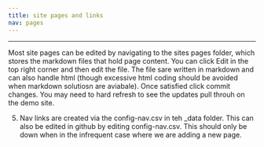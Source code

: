 ```yaml
---
title: site pages and links
nav: pages
---
```


-----------

Most site pages can be edited by navigating to the sites pages folder, which stores the markdown files that hold page content. 
You can click Edit in the top right corner and then edit the file. The file sare written in markdown and can also handle html (though excessive html coding should be avoided when markdown solutiosn are aviabale).
Once satisfied click commit changes.
You may need to hard refresh to see the updates pull throuh on the demo site.

5) Nav links are created via the config-nav.csv in teh _data folder. This can also be edited in github by editing config-nav.csv. This should only be down when in the infrequent case where we are adding a new page.